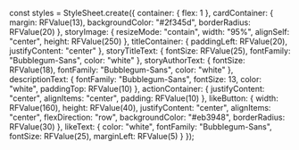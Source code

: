 const styles = StyleSheet.create({
  container: {
    flex: 1
  },
  cardContainer: {
    margin: RFValue(13),
    backgroundColor: "#2f345d",
    borderRadius: RFValue(20)
  },
  storyImage: {
    resizeMode: "contain",
    width: "95%",
    alignSelf: "center",
    height: RFValue(250)
  },
  titleContainer: {
    paddingLeft: RFValue(20),
    justifyContent: "center"
  },
  storyTitleText: {
    fontSize: RFValue(25),
    fontFamily: "Bubblegum-Sans",
    color: "white"
  },
  storyAuthorText: {
    fontSize: RFValue(18),
    fontFamily: "Bubblegum-Sans",
    color: "white"
  },
  descriptionText: {
    fontFamily: "Bubblegum-Sans",
    fontSize: 13,
    color: "white",
    paddingTop: RFValue(10)
  },
  actionContainer: {
    justifyContent: "center",
    alignItems: "center",
    padding: RFValue(10)
  },
  likeButton: {
    width: RFValue(160),
    height: RFValue(40),
    justifyContent: "center",
    alignItems: "center",
    flexDirection: "row",
    backgroundColor: "#eb3948",
    borderRadius: RFValue(30)
  },
  likeText: {
    color: "white",
    fontFamily: "Bubblegum-Sans",
    fontSize: RFValue(25),
    marginLeft: RFValue(5)
  }
});

